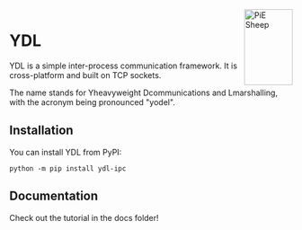 <img align="right" src="https://github.com/pioneers/shepherd-onboarding/blob/master/readmefigures/PiE_Sheep.png" alt="PiE Sheep" width="86" height="135">

# YDL

YDL is a simple inter-process communication framework. It is cross-platform and built on TCP sockets.

The name stands for Yheavyweight Dcommunications and Lmarshalling, with the acronym being pronounced "yodel".

## Installation

You can install YDL from PyPI:
```
python -m pip install ydl-ipc
```

## Documentation

Check out the tutorial in the docs folder!
